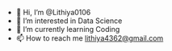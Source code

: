 - 👋 Hi, I’m @Lithiya0106
- 👀 I’m interested in Data Science
- 🌱 I’m currently learning Coding
- 📫 How to reach me lithiya4362@gmail.com

<!---
Lithiya0106/Lithiya0106 is a ✨ special ✨ repository because its `README.md` (this file) appears on your GitHub profile.
You can click the Preview link to take a look at your changes.
--->

